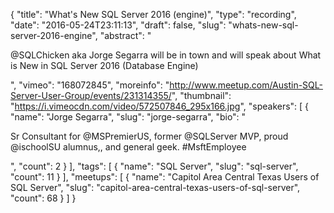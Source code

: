 {
  "title": "What's New SQL Server 2016 (engine)",
  "type": "recording",
  "date": "2016-05-24T23:11:13",
  "draft": false,
  "slug": "whats-new-sql-server-2016-engine",
  "abstract": "<p>@SQLChicken aka Jorge Segarra will be in town and will speak about What is New in SQL Server 2016 (Database Engine)</p>",
  "vimeo": "168072845",
  "moreinfo": "http://www.meetup.com/Austin-SQL-Server-User-Group/events/231314355/",
  "thumbnail": "https://i.vimeocdn.com/video/572507846_295x166.jpg",
  "speakers": [
    {
      "name": "Jorge Segarra",
      "slug": "jorge-segarra",
      "bio": "<p>Sr Consultant for @MSPremierUS, former @SQLServer MVP, proud @ischoolSU alumnus,, and general geek. #MsftEmployee</p>",
      "count": 2
    }
  ],
  "tags": [
    {
      "name": "SQL Server",
      "slug": "sql-server",
      "count": 11
    }
  ],
  "meetups": [
    {
      "name": "Capitol Area Central Texas Users of SQL Server",
      "slug": "capitol-area-central-texas-users-of-sql-server",
      "count": 68
    }
  ]
}